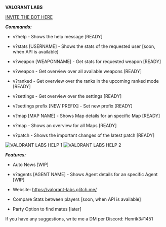 **VALORANT LABS**

[INVITE THE BOT HERE](https://discordapp.com/oauth2/authorize?client_id=702201518329430117&scope=bot&permissions=116736)

***Commands:***

- v?help - Shows the help message [READY]

- v?stats [USERNAME] - Shows the stats of the requested user [soon, when API is available]

- v?weapon [WEAPONNAME] - Get stats for requested weapon [READY]

- v?weapon - Get overview over all available weapons [READY]

- v?ranked - Get overview over the ranks in the upcoming ranked mode [READY]

- v?settings - Get overview over the settings [READY]

- v?settings prefix [NEW PREFIX] - Set new prefix [READY]

- v?map [MAP NAME] - Shows Map details for an specific Map [READY]

- v?map - Shows an overview for all Maps [READY]

- v?patch - Shows the important changes of the latest patch [READY]


 <img src="https://cdn.glitch.com/6f24e132-ed6a-4704-a40d-19f2a8f508ca%2Fvalorant-help%20github.png?v=1588085034778" alt="VALORANT LABS HELP 1">
 <img src="https://cdn.glitch.com/6f24e132-ed6a-4704-a40d-19f2a8f508ca%2Fvalorant-help2%20github.png?v=1588085035109" alt="VALORANT LABS HELP 2">
 
 
***Features:***

- Auto News [WIP]

- v?agents [AGENT NAME] - Shows Agent details for an specific Agent [WIP]

- Website: https://valorant-labs.glitch.me/

- Compare Stats between players [soon, when API is available]

- Party Option to find mates [later]

If you have any suggestions, write me a DM per Discord: Henrik3#1451

